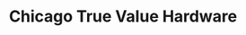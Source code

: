 ---
title: "Chicago True Value Hardware"
url: /chicago/chicago-true-value-hardware/
shop: Eisenwaren
---